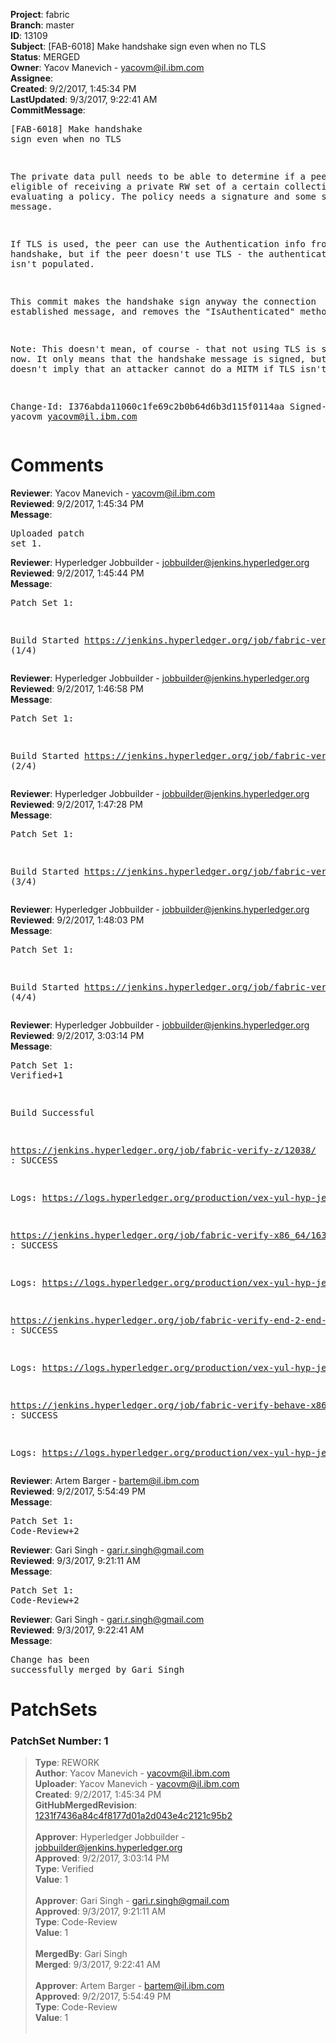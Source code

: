 <strong>Project</strong>: fabric<br><strong>Branch</strong>: master<br><strong>ID</strong>: 13109<br><strong>Subject</strong>: [FAB-6018] Make handshake sign even when no TLS<br><strong>Status</strong>: MERGED<br><strong>Owner</strong>: Yacov Manevich - yacovm@il.ibm.com<br><strong>Assignee</strong>:<br><strong>Created</strong>: 9/2/2017, 1:45:34 PM<br><strong>LastUpdated</strong>: 9/3/2017, 9:22:41 AM<br><strong>CommitMessage</strong>:<br><pre>[FAB-6018] Make handshake sign even when no TLS

The private data pull needs to be able to determine if a peer
is eligible of receiving a private RW set of a certain collection
by evaluating a policy.
The policy needs a signature and some signed message.

If TLS is used, the peer can use the Authentication info from the handshake,
but if the peer doesn't use TLS - the authentication info isn't populated.

This commit makes the handshake sign anyway the connection established
message, and removes the "IsAuthenticated" method.

Note: This doesn't mean, of course - that not using TLS is secure now.
It only means that the handshake message is signed, but that doesn't
imply that an attacker cannot do a MITM if TLS isn't used.

Change-Id: I376abda11060c1fe69c2b0b64d6b3d115f0114aa
Signed-off-by: yacovm <yacovm@il.ibm.com>
</pre><h1>Comments</h1><strong>Reviewer</strong>: Yacov Manevich - yacovm@il.ibm.com<br><strong>Reviewed</strong>: 9/2/2017, 1:45:34 PM<br><strong>Message</strong>: <pre>Uploaded patch set 1.</pre><strong>Reviewer</strong>: Hyperledger Jobbuilder - jobbuilder@jenkins.hyperledger.org<br><strong>Reviewed</strong>: 9/2/2017, 1:45:44 PM<br><strong>Message</strong>: <pre>Patch Set 1:

Build Started https://jenkins.hyperledger.org/job/fabric-verify-z/12038/ (1/4)</pre><strong>Reviewer</strong>: Hyperledger Jobbuilder - jobbuilder@jenkins.hyperledger.org<br><strong>Reviewed</strong>: 9/2/2017, 1:46:58 PM<br><strong>Message</strong>: <pre>Patch Set 1:

Build Started https://jenkins.hyperledger.org/job/fabric-verify-x86_64/16394/ (2/4)</pre><strong>Reviewer</strong>: Hyperledger Jobbuilder - jobbuilder@jenkins.hyperledger.org<br><strong>Reviewed</strong>: 9/2/2017, 1:47:28 PM<br><strong>Message</strong>: <pre>Patch Set 1:

Build Started https://jenkins.hyperledger.org/job/fabric-verify-end-2-end-x86_64/7979/ (3/4)</pre><strong>Reviewer</strong>: Hyperledger Jobbuilder - jobbuilder@jenkins.hyperledger.org<br><strong>Reviewed</strong>: 9/2/2017, 1:48:03 PM<br><strong>Message</strong>: <pre>Patch Set 1:

Build Started https://jenkins.hyperledger.org/job/fabric-verify-behave-x86_64/10406/ (4/4)</pre><strong>Reviewer</strong>: Hyperledger Jobbuilder - jobbuilder@jenkins.hyperledger.org<br><strong>Reviewed</strong>: 9/2/2017, 3:03:14 PM<br><strong>Message</strong>: <pre>Patch Set 1: Verified+1

Build Successful 

https://jenkins.hyperledger.org/job/fabric-verify-z/12038/ : SUCCESS

Logs: https://logs.hyperledger.org/production/vex-yul-hyp-jenkins-1/fabric-verify-z/12038

https://jenkins.hyperledger.org/job/fabric-verify-x86_64/16394/ : SUCCESS

Logs: https://logs.hyperledger.org/production/vex-yul-hyp-jenkins-1/fabric-verify-x86_64/16394

https://jenkins.hyperledger.org/job/fabric-verify-end-2-end-x86_64/7979/ : SUCCESS

Logs: https://logs.hyperledger.org/production/vex-yul-hyp-jenkins-1/fabric-verify-end-2-end-x86_64/7979

https://jenkins.hyperledger.org/job/fabric-verify-behave-x86_64/10406/ : SUCCESS

Logs: https://logs.hyperledger.org/production/vex-yul-hyp-jenkins-1/fabric-verify-behave-x86_64/10406</pre><strong>Reviewer</strong>: Artem Barger - bartem@il.ibm.com<br><strong>Reviewed</strong>: 9/2/2017, 5:54:49 PM<br><strong>Message</strong>: <pre>Patch Set 1: Code-Review+2</pre><strong>Reviewer</strong>: Gari Singh - gari.r.singh@gmail.com<br><strong>Reviewed</strong>: 9/3/2017, 9:21:11 AM<br><strong>Message</strong>: <pre>Patch Set 1: Code-Review+2</pre><strong>Reviewer</strong>: Gari Singh - gari.r.singh@gmail.com<br><strong>Reviewed</strong>: 9/3/2017, 9:22:41 AM<br><strong>Message</strong>: <pre>Change has been successfully merged by Gari Singh</pre><h1>PatchSets</h1><h3>PatchSet Number: 1</h3><blockquote><strong>Type</strong>: REWORK<br><strong>Author</strong>: Yacov Manevich - yacovm@il.ibm.com<br><strong>Uploader</strong>: Yacov Manevich - yacovm@il.ibm.com<br><strong>Created</strong>: 9/2/2017, 1:45:34 PM<br><strong>GitHubMergedRevision</strong>: [1231f7436a84c4f8177d01a2d043e4c2121c95b2](https://github.com/hyperledger/fabric/commit/1231f7436a84c4f8177d01a2d043e4c2121c95b2)<br><br><strong>Approver</strong>: Hyperledger Jobbuilder - jobbuilder@jenkins.hyperledger.org<br><strong>Approved</strong>: 9/2/2017, 3:03:14 PM<br><strong>Type</strong>: Verified<br><strong>Value</strong>: 1<br><br><strong>Approver</strong>: Gari Singh - gari.r.singh@gmail.com<br><strong>Approved</strong>: 9/3/2017, 9:21:11 AM<br><strong>Type</strong>: Code-Review<br><strong>Value</strong>: 1<br><br><strong>MergedBy</strong>: Gari Singh<br><strong>Merged</strong>: 9/3/2017, 9:22:41 AM<br><br><strong>Approver</strong>: Artem Barger - bartem@il.ibm.com<br><strong>Approved</strong>: 9/2/2017, 5:54:49 PM<br><strong>Type</strong>: Code-Review<br><strong>Value</strong>: 1<br><br></blockquote>